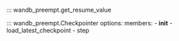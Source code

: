 ::: wandb_preempt.get_resume_value

::: wandb_preempt.Checkpointer
    options:
        members:
            - __init__
            - load_latest_checkpoint
            - step
